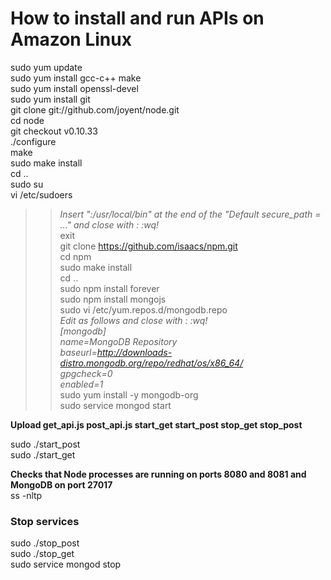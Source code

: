 # How to install and run APIs on Amazon Linux

sudo yum update  
sudo yum install gcc-c++ make  
sudo yum install openssl-devel  
sudo yum install git  
git clone git://github.com/joyent/node.git  
cd node  
git checkout v0.10.33  
./configure  
make  
sudo make install  
cd ..  
sudo su  
vi /etc/sudoers  
>> *Insert ":/usr/local/bin" at the end of the "Default secure_path = ..." and close with : <ESC> :wq! <ENTER>*  
exit  
git clone https://github.com/isaacs/npm.git  
cd npm  
sudo make install  
cd ..  
sudo npm install forever  
sudo npm install mongojs  
sudo vi /etc/yum.repos.d/mongodb.repo  
>> *Edit as follows and close with : <ESC> :wq! <ENTER>*  
>> *[mongodb]*  
>> *name=MongoDB Repository*  
>> *baseurl=http://downloads-distro.mongodb.org/repo/redhat/os/x86_64/*  
>> *gpgcheck=0*  
>> *enabled=1*  
sudo yum install -y mongodb-org  
sudo service mongod start  
  
**Upload get_api.js post_api.js start_get start_post stop_get stop_post**  
  
sudo ./start_post  
sudo ./start_get  
  
**Checks that Node processes are running on ports 8080 and 8081 and MongoDB on port 27017**  
ss -nltp  
  
### Stop services  
sudo ./stop_post  
sudo ./stop_get  
sudo service mongod stop  